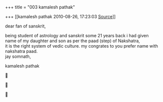 +++
title = "003 kamalesh pathak"

+++
[[kamalesh pathak	2010-08-26, 17:23:03 [Source](https://groups.google.com/g/samskrita/c/aHo3ydbbhOU)]]



dear fan of sanskrit,  
  
being student of astrology and sanskrit some 21 years back i had given name of my daughter and son as per the paad (step) of Nakshatra,  
it is the right system of vedic culture. my congrates to you prefer name with nakshatra paad.  
jay somnath,  
  
kamalesh pathak  
  







